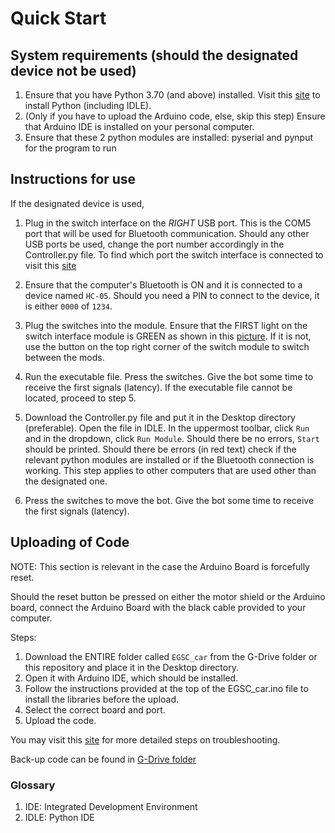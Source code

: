 # Quick Start

## System requirements (should the designated device not be used)
1. Ensure that you have Python 3.70 (and above) installed. Visit this [site](https://www.python.org/downloads/release/python-370/) to install Python (including IDLE).
2. (Only if you have to upload the Arduino code, else, skip this step) Ensure that Arduino IDE is installed on your personal computer.
3. Ensure that these 2 python modules are installed: pyserial and pynput for the program to run


## Instructions for use


 If the designated device is used,


1. Plug in the switch interface on the *RIGHT* USB port. This is the COM5 port that will be used for Bluetooth communication. Should any other USB ports be used, change the port number accordingly in the Controller.py file. To find which port the switch interface is connected to visit this [site](https://help.fleetmon.com/en/articles/2010900-how-do-i-get-my-com-port-number-windows)


2. Ensure that the computer's Bluetooth is ON and it is connected to a device named `HC-05`. Should you need a PIN to connect to the device, it is either `0000` of `1234`.


3. Plug the switches into the module. Ensure that the FIRST light on the switch interface module is GREEN as shown in this [picture](https://github.com/T-Wan-Lin/Switch-Enabled-Toys/blob/docs/docs/pictures/Switch%20Interface.jpg). If it is not, use the button on the top right corner of the switch module to switch between the mods.

4. Run the executable file. Press the switches. Give the bot some time to receive the first signals (latency). If the executable file cannot be located, proceed to step 5.


5. Download the Controller.py file and put it in the Desktop directory (preferable). Open the file in IDLE. In the uppermost toolbar, click `Run` and in the dropdown, click `Run Module`. Should there be no errors, `Start` should be printed. Should there be errors (in red text) check if the relevant python modules are installed or if the Bluetooth connection is working. This step applies to other computers that are used other than the designated one.

6. Press the switches to move the bot. Give the bot some time to receive the first signals (latency).



## Uploading of Code 

NOTE: This section is relevant in the case the Arduino Board is forcefully reset.


Should the reset button be pressed on either the motor shield or the Arduino board, connect the Arduino Board with the black cable provided to your computer. 


Steps: 

1. Download the ENTIRE folder called `EGSC_car` from the G-Drive folder or this repository and place it in the Desktop directory.
2. Open it with Arduino IDE, which should be installed.
3. Follow the instructions provided at the top of the EGSC_car.ino file to install the libraries before the upload.
4. Select the correct board and port.
5. Upload the code. 

You may visit this [site](https://support.arduino.cc/hc/en-us/articles/4733418441116-Upload-a-sketch-in-Arduino-IDE) for more detailed steps on troubleshooting.


Back-up code can be found in [G-Drive folder](https://drive.google.com/drive/folders/1xDtzrKRc55RQwkxslrCCrbxYAzH-E_bL?usp=sharing)


### Glossary
1. IDE: Integrated Development Environment
2. IDLE: Python IDE

